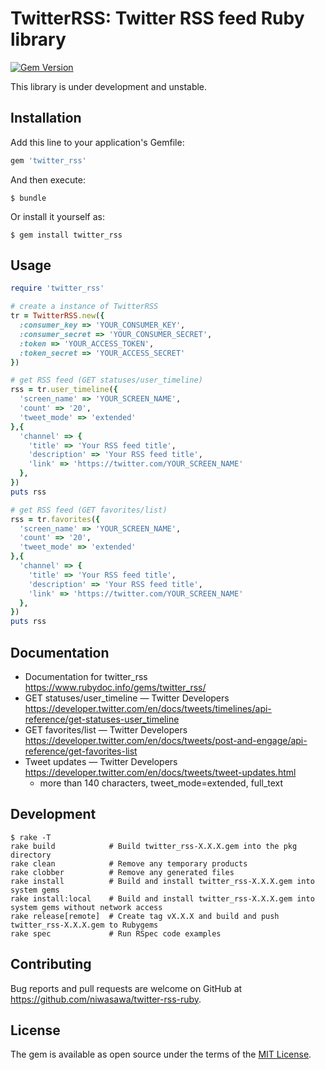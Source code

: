 # TwitterRSS: Twitter RSS feed Ruby library

[![Gem Version](https://badge.fury.io/rb/twitter_rss.svg)](https://badge.fury.io/rb/twitter_rss)

This library is under development and unstable.

## Installation

Add this line to your application's Gemfile:

```ruby
gem 'twitter_rss'
```

And then execute:

    $ bundle

Or install it yourself as:

    $ gem install twitter_rss

## Usage

```ruby
require 'twitter_rss'

# create a instance of TwitterRSS
tr = TwitterRSS.new({
  :consumer_key => 'YOUR_CONSUMER_KEY',
  :consumer_secret => 'YOUR_CONSUMER_SECRET',
  :token => 'YOUR_ACCESS_TOKEN',
  :token_secret => 'YOUR_ACCESS_SECRET'
})

# get RSS feed (GET statuses/user_timeline)
rss = tr.user_timeline({
  'screen_name' => 'YOUR_SCREEN_NAME',
  'count' => '20',
  'tweet_mode' => 'extended'
},{
  'channel' => {
    'title' => 'Your RSS feed title',
    'description' => 'Your RSS feed title',
    'link' => 'https://twitter.com/YOUR_SCREEN_NAME'
  },
})
puts rss

# get RSS feed (GET favorites/list)
rss = tr.favorites({
  'screen_name' => 'YOUR_SCREEN_NAME',
  'count' => '20',
  'tweet_mode' => 'extended'
},{
  'channel' => {
    'title' => 'Your RSS feed title',
    'description' => 'Your RSS feed title',
    'link' => 'https://twitter.com/YOUR_SCREEN_NAME'
  },
})
puts rss
```

## Documentation

- Documentation for twitter_rss https://www.rubydoc.info/gems/twitter_rss/
- GET statuses/user_timeline — Twitter Developers https://developer.twitter.com/en/docs/tweets/timelines/api-reference/get-statuses-user_timeline
- GET favorites/list — Twitter Developers https://developer.twitter.com/en/docs/tweets/post-and-engage/api-reference/get-favorites-list
- Tweet updates — Twitter Developers https://developer.twitter.com/en/docs/tweets/tweet-updates.html
  - more than 140 characters, tweet_mode=extended, full_text

## Development

```
$ rake -T
rake build            # Build twitter_rss-X.X.X.gem into the pkg directory
rake clean            # Remove any temporary products
rake clobber          # Remove any generated files
rake install          # Build and install twitter_rss-X.X.X.gem into system gems
rake install:local    # Build and install twitter_rss-X.X.X.gem into system gems without network access
rake release[remote]  # Create tag vX.X.X and build and push twitter_rss-X.X.X.gem to Rubygems
rake spec             # Run RSpec code examples
```

## Contributing

Bug reports and pull requests are welcome on GitHub at https://github.com/niwasawa/twitter-rss-ruby.

## License

The gem is available as open source under the terms of the [MIT License](https://opensource.org/licenses/MIT).

